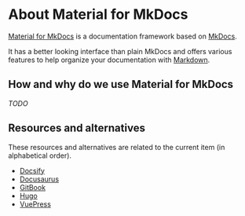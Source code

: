 # About Material for MkDocs

[Material for MkDocs](https://squidfunk.github.io/mkdocs-material/) is a documentation framework based on [MkDocs](https://www.mkdocs.org/).

It has a better looking interface than plain MkDocs and offers various features to help organize your documentation with [Markdown](../about-markdown/index.md).

## How and why do we use Material for MkDocs

_TODO_

## Resources and alternatives

These resources and alternatives are related to the current item (in alphabetical order).

- [Docsify](https://docsify.js.org/)
- [Docusaurus](https://docusaurus.io/)
- [GitBook](https://www.gitbook.com/)
- [Hugo](https://gohugo.io/)
- [VuePress](https://vuepress.vuejs.org/)
